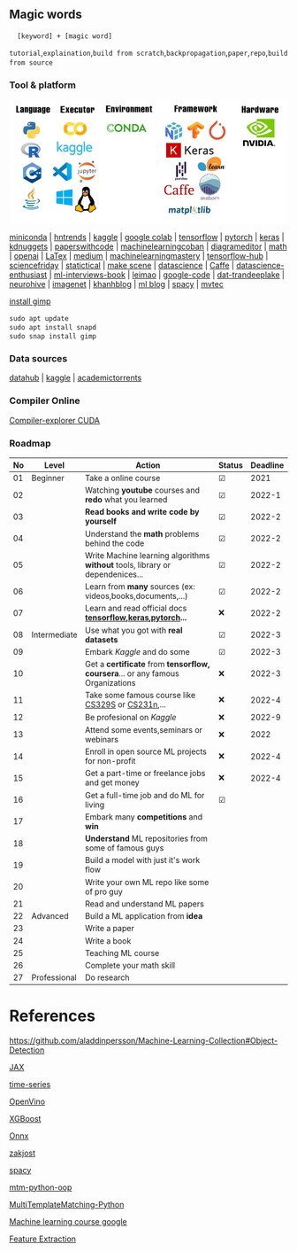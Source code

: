 ## Magic words
    
      [keyword] + [magic word]
      
`tutorial`,`explaination`,`build from scratch`,`backpropagation`,`paper`,`repo`,`build from source`

### Tool & platform

![banner](/picture/banner.PNG)

[miniconda](https://repo.anaconda.com/miniconda/) | [hntrends](https://www.hntrends.com) | [kaggle](https://www.kaggle.com/) | [google colab](https://colab.research.google.com/?utm_source=scs-index&hl=en) | [tensorflow](https://www.tensorflow.org/api_docs/python/tf) | [pytorch](https://pytorch.org/) | [keras](https://keras.io/guides/) | [kdnuggets](https://www.kdnuggets.com/) | [paperswithcode](https://paperswithcode.com/) | [machinelearningcoban](https://machinelearningcoban.com/about/) | [diagrameditor](https://www.diagrameditor.com/) | [math](https://tutorial.math.lamar.edu/) | [openai](https://openai.com/) | [LaTex](https://oeis.org/wiki/List_of_LaTeX_mathematical_symbols) | [medium](https://medium.com/) | [machinelearningmastery](https://machinelearningmastery.com/) | [tensorflow-hub](https://tfhub.dev/) | [sciencefriday](https://www.sciencefriday.com/) | [statictical](https://www.statsdirect.com/help/Default.htm#regression_and_correlation/polynomial.htm) | [make scene](https://www.makesense.ai/) | [datascience](https://datascience.eu/) | [Caffe](http://caffe.berkeleyvision.org/) | [datascience-enthusiast](https://datascience-enthusiast.com/DL/dlindex.html) | [ml-interviews-book](https://huyenchip.com/ml-interviews-book/) | [leimao](https://leimao.github.io/) | [google-code](https://code.google.com/archive/) | [dat-tran](https://dat-tran.com/)[deeplake](https://datasets.activeloop.ai/docs/ml/datasets/) | [neurohive](https://neurohive.io/en/) | [imagenet](https://image-net.org/challenges/LSVRC/2014/results) | [khanhblog](https://phamdinhkhanh.github.io/content) | [ml blog](https://neptune.ai/blog) | [spacy](https://spacy.io/) | [mvtec](https://www.mvtec.com/)

[install gimp](https://snapcraft.io/install/gimp/ubuntu#install)

    sudo apt update
    sudo apt install snapd
    sudo snap install gimp

### Data sources

[datahub](https://datahub.io/) | [kaggle](https://www.kaggle.com/) | [academictorrents](https://academictorrents.com/)

### Compiler Online

[Compiler-explorer CUDA](https://godbolt.org/)

### Roadmap
|No|Level|Action|Status|Deadline|
|---|---|---|---|---|
|01|Beginner|Take a online course|☑|2021|
|02||Watching **youtube** courses and **redo**  what you learned|☑|2022-1|
|03||**Read books and write code by yourself**|☑|2022-2|
|04||Understand the **math** problems behind the code|☑|2022-2|
|05||Write Machine learning algorithms **without** tools, library or dependenices...|☑|2022-2|
|06||Learn from **many** sources (ex: videos,books,documents,...)|☑|2022-2|
|07||Learn and read official docs **[tensorflow](https://www.tensorflow.org/api_docs/python/tf),[keras](https://keras.io/api/),[pytorch](https://pytorch.org/docs/stable/index.html#)...**|❌|2022-2|
|08|Intermediate|Use what you got with **real datasets**|☑|2022-3|
|09||Embark *Kaggle* and do some|☑|2022-3|
|10||Get a **certificate** from **tensorflow, coursera**... or any famous Organizations|❌|2022-3|
|11||Take some famous course like [CS329S](https://stanford-cs329s.github.io/) or [CS231n](https://cs231n.github.io/),...|❌|2022-4|
|12||Be profesional on *Kaggle* |❌|2022-9|
|13||Attend some events,seminars or webinars |❌|2022|
|14||Enroll in open source ML projects for non-profit|❌|2022-4|
|15||Get a part-time or freelance jobs and get money|❌|2022-4|
|16||Get a full-time job and do ML for living|☑||
|17||Embark many **competitions** and **win**|||
|18||**Understand** ML repositories from some of famous guys|||
|19||Build a model with just it's work flow|||
|20||Write your own ML repo like some of pro guy|||
|21||Read and understand ML papers|||
|22|Advanced|Build a ML application from **idea**|||
|23||Write a paper|||
|24||Write a book|||
|25||Teaching ML course|||
|26||Complete your math skill|||
|27|Professional|Do research|||

# References

https://github.com/aladdinpersson/Machine-Learning-Collection#Object-Detection

[JAX](https://jax.readthedocs.io/en/latest/index.html)

[time-series](https://otexts.com/fpp3/tspatterns.html)

[OpenVino](https://docs.openvino.ai/latest/home.html)

[XGBoost](https://xgboost.readthedocs.io/en/stable/)

[Onnx](https://onnx.ai/)

[zakjost](https://blog.zakjost.com/)

[spacy](https://spacy.io/)

[mtm-python-oop](https://github.com/multi-template-matching/mtm-python-oop)

[MultiTemplateMatching-Python](https://github.com/multi-template-matching/MultiTemplateMatching-Python)

[Machine learning course google](https://developers.google.com/machine-learning/advanced-courses)

[Feature Extraction](https://doc.perclass.com/perClass_Toolbox/guide/feature_extraction/region.html#region:grid)
